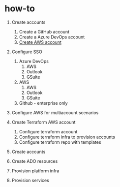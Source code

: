# how-to
1. Create accounts
    1. Create a GitHub account
    2. Create a Azure DevOps account
    3. [Create AWS account](https://aws.amazon.com/premiumsupport/knowledge-center/create-and-activate-aws-account/)

2. Configure SSO
    1. Azure DevOps
        1. AWS
        2. Outlook
        3. GSuite
    2. AWS
        1. AWS
        2. Outlook
        3. GSuite
    3. Github - enterprise only

3. Configure AWS for multiaccount scenarios

4. Create Terraform AWS account
    1. Configure terraform account
    2. Configure terraform infra to provision accounts
    2. Configure terraform repo with templates

5. Create accounts

6. Create ADO resources

7. Provision platform infra

8. Provision services
